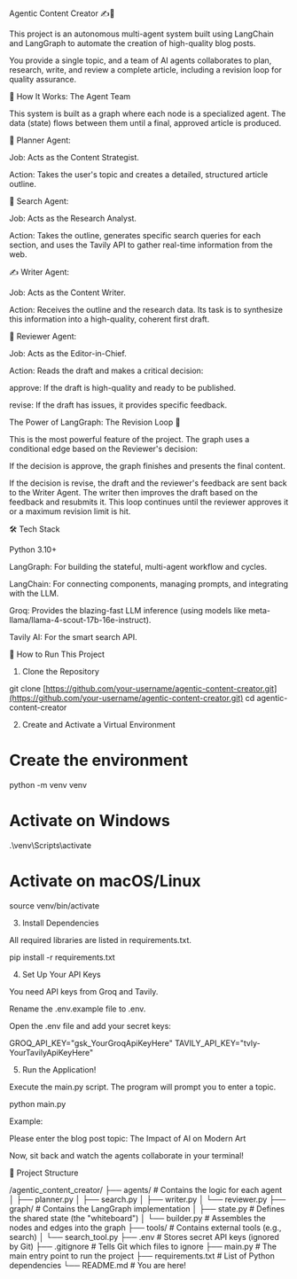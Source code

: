 Agentic Content Creator ✍️🤖

This project is an autonomous multi-agent system built using LangChain and LangGraph to automate the creation of high-quality blog posts.

You provide a single topic, and a team of AI agents collaborates to plan, research, write, and review a complete article, including a revision loop for quality assurance.

🚀 How It Works: The Agent Team

This system is built as a graph where each node is a specialized agent. The data (state) flows between them until a final, approved article is produced.

📝 Planner Agent:

Job: Acts as the Content Strategist.

Action: Takes the user's topic and creates a detailed, structured article outline.

🔎 Search Agent:

Job: Acts as the Research Analyst.

Action: Takes the outline, generates specific search queries for each section, and uses the Tavily API to gather real-time information from the web.

✍️ Writer Agent:

Job: Acts as the Content Writer.

Action: Receives the outline and the research data. Its task is to synthesize this information into a high-quality, coherent first draft.

🧐 Reviewer Agent:

Job: Acts as the Editor-in-Chief.

Action: Reads the draft and makes a critical decision:

approve: If the draft is high-quality and ready to be published.

revise: If the draft has issues, it provides specific feedback.

The Power of LangGraph: The Revision Loop 🔄

This is the most powerful feature of the project. The graph uses a conditional edge based on the Reviewer's decision:

If the decision is approve, the graph finishes and presents the final content.

If the decision is revise, the draft and the reviewer's feedback are sent back to the Writer Agent. The writer then improves the draft based on the feedback and resubmits it. This loop continues until the reviewer approves it or a maximum revision limit is hit.

🛠️ Tech Stack

Python 3.10+

LangGraph: For building the stateful, multi-agent workflow and cycles.

LangChain: For connecting components, managing prompts, and integrating with the LLM.

Groq: Provides the blazing-fast LLM inference (using models like meta-llama/llama-4-scout-17b-16e-instruct).

Tavily AI: For the smart search API.

🏁 How to Run This Project

1. Clone the Repository

git clone [https://github.com/your-username/agentic-content-creator.git](https://github.com/your-username/agentic-content-creator.git)
cd agentic-content-creator


2. Create and Activate a Virtual Environment

# Create the environment
python -m venv venv

# Activate on Windows
.\venv\Scripts\activate

# Activate on macOS/Linux
source venv/bin/activate


3. Install Dependencies

All required libraries are listed in requirements.txt.

pip install -r requirements.txt


4. Set Up Your API Keys

You need API keys from Groq and Tavily.

Rename the .env.example file to .env.

Open the .env file and add your secret keys:

GROQ_API_KEY="gsk_YourGroqApiKeyHere"
TAVILY_API_KEY="tvly-YourTavilyApiKeyHere"


5. Run the Application!

Execute the main.py script. The program will prompt you to enter a topic.

python main.py


Example:

Please enter the blog post topic: The Impact of AI on Modern Art


Now, sit back and watch the agents collaborate in your terminal!

📂 Project Structure

/agentic_content_creator/
├── agents/               # Contains the logic for each agent
│   ├── planner.py
│   ├── search.py
│   ├── writer.py
│   └── reviewer.py
├── graph/                # Contains the LangGraph implementation
│   ├── state.py          # Defines the shared state (the "whiteboard")
│   └── builder.py        # Assembles the nodes and edges into the graph
├── tools/                # Contains external tools (e.g., search)
│   └── search_tool.py
├── .env                  # Stores secret API keys (ignored by Git)
├── .gitignore            # Tells Git which files to ignore
├── main.py               # The main entry point to run the project
├── requirements.txt      # List of Python dependencies
└── README.md             # You are here!
